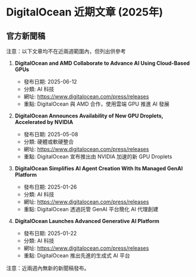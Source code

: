 # DigitalOcean 近期文章 (2025年)

## 官方新聞稿
注意：以下文章均不在近兩週範圍內，但列出供參考

1. **DigitalOcean and AMD Collaborate to Advance AI Using Cloud-Based GPUs**
   - 發布日期: 2025-06-12
   - 分類: AI 科技
   - 網址: https://www.digitalocean.com/press/releases
   - 重點: DigitalOcean 與 AMD 合作，使用雲端 GPU 推進 AI 發展

2. **DigitalOcean Announces Availability of New GPU Droplets, Accelerated by NVIDIA**
   - 發布日期: 2025-05-08
   - 分類: 硬體或軟硬整合
   - 網址: https://www.digitalocean.com/press/releases
   - 重點: DigitalOcean 宣布推出由 NVIDIA 加速的新 GPU Droplets

3. **DigitalOcean Simplifies AI Agent Creation With Its Managed GenAI Platform**
   - 發布日期: 2025-01-26
   - 分類: AI 科技
   - 網址: https://www.digitalocean.com/press/releases
   - 重點: DigitalOcean 透過託管 GenAI 平台簡化 AI 代理創建

4. **DigitalOcean Launches Advanced Generative AI Platform**
   - 發布日期: 2025-01-22
   - 分類: AI 科技
   - 網址: https://www.digitalocean.com/press/releases
   - 重點: DigitalOcean 推出先進的生成式 AI 平台

注意：近兩週內無新的新聞稿發布。

